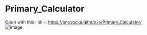 # Primary_Calculator
Open with this link -: https://anoygolui.github.io/Primary_Calculator/
![image](https://user-images.githubusercontent.com/67983302/128398398-c75b4114-dd48-4281-a60c-3732c0db0553.png)

